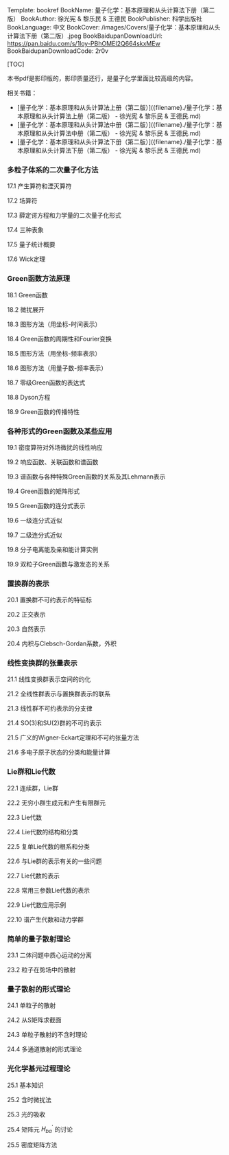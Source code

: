 Template: bookref
BookName: 量子化学：基本原理和从头计算法下册（第二版）
BookAuthor: 徐光宪 & 黎乐民 & 王德民
BookPublisher: 科学出版社
BookLanguage: 中文
BookCover: /images/Covers/量子化学：基本原理和从头计算法下册（第二版）.jpeg
BookBaidupanDownloadUrl: https://pan.baidu.com/s/1loy-PBhOMEI2Q664skxMEw 
BookBaidupanDownloadCode: 2r0v

[TOC]

本书pdf是影印版的，影印质量还行，是量子化学里面比较高级的内容。

相关书籍：

  - [量子化学：基本原理和从头计算法上册（第二版）]({filename}./量子化学：基本原理和从头计算法上册（第二版） - 徐光宪 & 黎乐民 & 王德民.md)
  - [量子化学：基本原理和从头计算法中册（第二版）]({filename}./量子化学：基本原理和从头计算法中册（第二版） - 徐光宪 & 黎乐民 & 王德民.md)
  - [量子化学：基本原理和从头计算法下册（第二版）]({filename}./量子化学：基本原理和从头计算法下册（第二版） - 徐光宪 & 黎乐民 & 王德民.md)

  

### 多粒子体系的二次量子化方法

17.1 产生算符和湮灭算符

17.2 场算符

17.3 薛定谔方程和力学量的二次量子化形式

17.4 三种表象

17.5 量子统计概要

17.6 Wick定理

### Green函数方法原理

18.1 Green函数

18.2 微扰展开

18.3 图形方法（用坐标-时间表示）

18.4 Green函数的周期性和Fourier变换

18.5 图形方法（用坐标-频率表示）

18.6 图形方法（用量子数-频率表示）

18.7 零级Green函数的表达式

18.8 Dyson方程

18.9 Green函数的传播特性

### 各种形式的Green函数及某些应用

19.1 密度算符对外场微扰的线性响应

19.2 响应函数、关联函数和谱函数

19.3 谱函数与各种特殊Green函数的关系及其Lehmann表示

19.4 Green函数的矩阵形式

19.5 Green函数的连分式表示

19.6 一级连分式近似

19.7 二级连分式近似

19.8 分子电离能及亲和能计算实例

19.9 双粒子Green函数与激发态的关系

### 置换群的表示

20.1 置换群不可约表示的特征标

20.2 正交表示

20.3 自然表示

20.4 内积与Clebsch-Gordan系数，外积

### 线性变换群的张量表示

21.1 线性变换群表示空间的约化

21.2 全线性群表示与置换群表示的联系

21.3 线性群不可约表示的分支律

21.4 SO(3)和SU(2)群的不可约表示

21.5 广义的Wigner-Eckart定理和不可约张量方法

21.6 多电子原子状态的分类和能量计算

### Lie群和Lie代数

22.1 连续群，Lie群

22.2 无穷小群生成元和产生有限群元

22.3 Lie代数

22.4 Lie代数的结构和分类

22.5 复单Lie代数的根系和分类

22.6 与Lie群的表示有关的一些问题

22.7 Lie代数的表示

22.8 常用三参数Lie代数的表示

22.9 Lie代数应用示例

22.10 谱产生代数和动力学群

### 简单的量子散射理论

23.1 二体问题中质心运动的分离

23.2 粒子在势场中的散射

### 量子散射的形式理论

24.1 单粒子的散射

24.2 从S矩阵求截面

24.3 单粒子散射的不含时理论

24.4 多通道散射的形式理论

### 光化学基元过程理论

25.1 基本知识

25.2 含时微扰法

25.3 光的吸收

25.4 矩阵元 $H_{ba}^{'}$ 的讨论

25.5 密度矩阵方法
